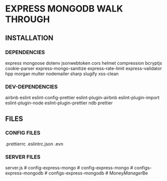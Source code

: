 # EXPRESS MONGODB WALK THROUGH

## INSTALLATION

### DEPENDENCIES

express mongoose dotenv jsonwebtoken cors helmet compression bcryptjs
cookie-parser express-mongo-sanitize express-rate-limit
express-validator hpp morgan multer nodemailer sharp slugify xss-clean

### DEV-DEPENDENCIES

airbnb eslint eslint-config-prettier eslint-plugin-airbnb
eslint-plugin-import eslint-plugin-node eslint-plugin-prettier ndb
prettier

## FILES

### CONFIG FILES

.prettierrc .eslintrc.json .evn

### SERVER FILES

server.js
#   c o n f i g - e x p r e s s - m o n g o 
 
 #   c o n f i g - e x p r e s s - m o n g o 
 
 #   c o n f i g s - e x p r e s s - m o n g o d b 
 
 #   c o n f i g s - e x p r e s s - m o n g o d b 
 
 
#   M o n e y _ M a n a g e r _ B e  
 